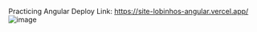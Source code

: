Practicing Angular
Deploy Link: https://site-lobinhos-angular.vercel.app/
![image](https://user-images.githubusercontent.com/85906622/160599936-15f5ac45-d1c0-4ea7-9343-ed4eeb40ef06.png)
